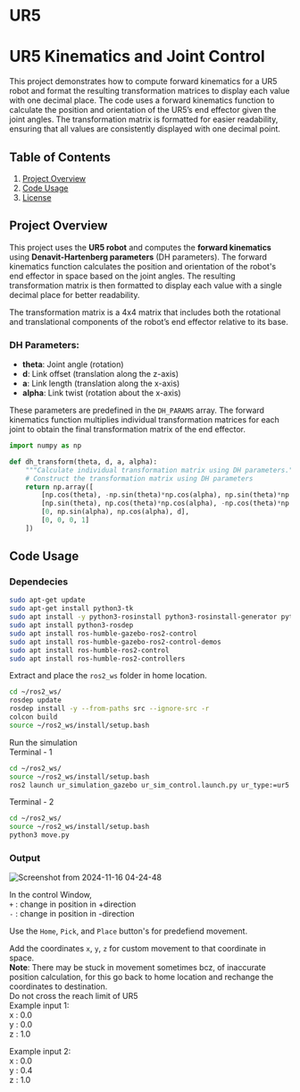 # UR5
# UR5 Kinematics and Joint Control

This project demonstrates how to compute forward kinematics for a UR5 robot and format the resulting transformation matrices to display each value with one decimal place. The code uses a forward kinematics function to calculate the position and orientation of the UR5’s end effector given the joint angles. The transformation matrix is formatted for easier readability, ensuring that all values are consistently displayed with one decimal point.

## Table of Contents
1. [Project Overview](#project-overview)
2. [Code Usage](#code-usage)
3. [License](#license)

## Project Overview

This project uses the **UR5 robot** and computes the **forward kinematics** using **Denavit-Hartenberg parameters** (DH parameters). The forward kinematics function calculates the position and orientation of the robot's end effector in space based on the joint angles. The resulting transformation matrix is then formatted to display each value with a single decimal place for better readability.

The transformation matrix is a 4x4 matrix that includes both the rotational and translational components of the robot’s end effector relative to its base.



### DH Parameters:
- **theta**: Joint angle (rotation)
- **d**: Link offset (translation along the z-axis)
- **a**: Link length (translation along the x-axis)
- **alpha**: Link twist (rotation about the x-axis)

These parameters are predefined in the `DH_PARAMS` array. The forward kinematics function multiplies individual transformation matrices for each joint to obtain the final transformation matrix of the end effector.

```python
import numpy as np

def dh_transform(theta, d, a, alpha):
    """Calculate individual transformation matrix using DH parameters."""
    # Construct the transformation matrix using DH parameters
    return np.array([
        [np.cos(theta), -np.sin(theta)*np.cos(alpha), np.sin(theta)*np.sin(alpha), a*np.cos(theta)],
        [np.sin(theta), np.cos(theta)*np.cos(alpha), -np.cos(theta)*np.sin(alpha), a*np.sin(theta)],
        [0, np.sin(alpha), np.cos(alpha), d],
        [0, 0, 0, 1]
    ])
```
## Code Usage

### Dependecies
```bash
sudo apt-get update
sudo apt-get install python3-tk
sudo apt install -y python3-rosinstall python3-rosinstall-generator python3-wstool build-essential git
sudo apt install python3-rosdep
sudo apt install ros-humble-gazebo-ros2-control
sudo apt install ros-humble-gazebo-ros2-control-demos
sudo apt install ros-humble-ros2-control
sudo apt install ros-humble-ros2-controllers
```
Extract and place the `ros2_ws` folder in home location.
```bash
cd ~/ros2_ws/
rosdep update
rosdep install -y --from-paths src --ignore-src -r
colcon build
source ~/ros2_ws/install/setup.bash
```

Run the simulation <br>
Terminal - 1
```bash
cd ~/ros2_ws/
source ~/ros2_ws/install/setup.bash
ros2 launch ur_simulation_gazebo ur_sim_control.launch.py ur_type:=ur5
```
Terminal - 2

```bash
cd ~/ros2_ws/
source ~/ros2_ws/install/setup.bash
python3 move.py
```

### Output
![Screenshot from 2024-11-16 04-24-48](https://github.com/user-attachments/assets/a64538f0-6fd4-4a65-a0ff-de180b169edf)


In the control Window, <br>
`+` : change in position in +direction <br>
`-` : change in position in -direction <br>

Use the `Home`, `Pick`, and `Place` button's for predefiend movement. <br>

Add the coordinates `x`, `y`, `z` for custom movement to that coordinate in space. <br>
**Note**: There may be stuck in movement sometimes bcz, of inaccurate position calculation, for this go back to home location and rechange the coordinates to destination. <br>
Do not cross the reach limit of UR5 <br>
Example input 1: <br>
x : 0.0 <br>
y : 0.0 <br>
z : 1.0 <br>

Example input 2: <br>
x : 0.0 <br>
y : 0.4 <br>
z : 1.0 <br>
